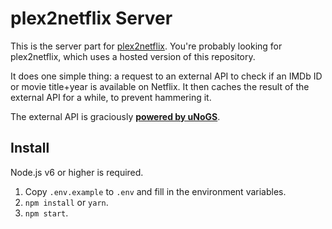 # plex2netflix Server

This is the server part for [plex2netflix](https://github.com/SpaceK33z/plex2netflix). You're probably looking for plex2netflix, which uses a hosted version of this repository.

It does one simple thing: a request to an external API to check if an IMDb ID or movie title+year is available on Netflix. It then caches the result of the external API for a while, to prevent hammering it.

The external API is graciously [**powered by uNoGS**](http://unogs.com/).

## Install

Node.js v6 or higher is required.

1. Copy `.env.example` to `.env` and fill in the environment variables.
2. `npm install` or `yarn`.
3. `npm start`.
